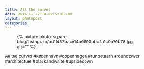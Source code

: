 ```yaml
---
title: All the curves
date: 2016-11-27T10:02:52+00:00
layout: photopost
categories:
---
```


<figure class="photo photo--square">
  {% picture photo-square blog/instagram/ad1fd37bace14a6905bbc2a1c0a76b78.jpg alt="" %}
</figure>

All the curves
#københavn #copenhagen #rundetaarn #roundtower #architecture #blackandwhite #upsidedown
